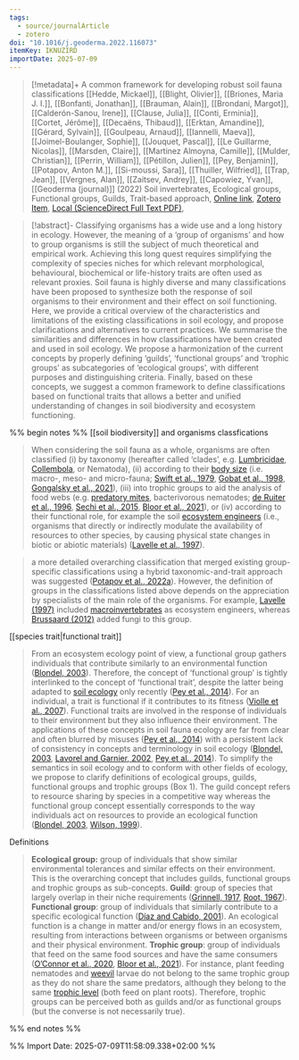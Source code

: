 ```yaml
---
tags:
  - source/journalArticle
  - zotero
doi: "10.1016/j.geoderma.2022.116073"
itemKey: IKNUZIRD
importDate: 2025-07-09
---
```

>[!metadata]+
> A common framework for developing robust soil fauna classifications
> [[Hedde, Mickael]], [[Blight, Olivier]], [[Briones, Maria J. I.]], [[Bonfanti, Jonathan]], [[Brauman, Alain]], [[Brondani, Margot]], [[Calderón-Sanou, Irene]], [[Clause, Julia]], [[Conti, Erminia]], [[Cortet, Jérôme]], [[Decaëns, Thibaud]], [[Erktan, Amandine]], [[Gérard, Sylvain]], [[Goulpeau, Arnaud]], [[Iannelli, Maeva]], [[Joimel-Boulanger, Sophie]], [[Jouquet, Pascal]], [[Le Guillarme, Nicolas]], [[Marsden, Claire]], [[Martinez Almoyna, Camille]], [[Mulder, Christian]], [[Perrin, William]], [[Pétillon, Julien]], [[Pey, Benjamin]], [[Potapov, Anton M.]], [[Si-moussi, Sara]], [[Thuiller, Wilfried]], [[Trap, Jean]], [[Vergnes, Alan]], [[Zaitsev, Andrey]], [[Capowiez, Yvan]], 
> [[Geoderma (journal)]] (2022)
> Soil invertebrates, Ecological groups, Functional groups, Guilds, Trait-based approach, 
> [Online link](https://www.sciencedirect.com/science/article/pii/S0016706122003809), [Zotero Item](zotero://select/library/items/IKNUZIRD), [Local (ScienceDirect Full Text PDF)](file://C:/Users/aburg/Documents/references/zotero/storage/4V878ZRW/Hedde2022_commonframework.pdf), 

>[!abstract]-
>Classifying organisms has a wide use and a long history in ecology. However, the meaning of a ‘group of organisms’ and how to group organisms is still the subject of much theoretical and empirical work. Achieving this long quest requires simplifying the complexity of species niches for which relevant morphological, behavioural, biochemical or life-history traits are often used as relevant proxies. Soil fauna is highly diverse and many classifications have been proposed to synthesize both the response of soil organisms to their environment and their effect on soil functioning. Here, we provide a critical overview of the characteristics and limitations of the existing classifications in soil ecology, and propose clarifications and alternatives to current practices. We summarise the similarities and differences in how classifications have been created and used in soil ecology. We propose a harmonization of the current concepts by properly defining ‘guilds’, ‘functional groups’ and ‘trophic groups’ as subcategories of ‘ecological groups’, with different purposes and distinguishing criteria. Finally, based on these concepts, we suggest a common framework to define classifications based on functional traits that allows a better and unified understanding of changes in soil biodiversity and ecosystem functioning.

%% begin notes %%
[[soil biodiversity]] and organisms classfications
> When considering the soil fauna as a whole, organisms are often classified (i) by taxonomy (hereafter called ‘clades’, e.g. [Lumbricidae](https://www.sciencedirect.com/topics/agricultural-and-biological-sciences/lumbricidae "Learn more about Lumbricidae from ScienceDirect's AI-generated Topic Pages"), [Collembola](https://www.sciencedirect.com/topics/agricultural-and-biological-sciences/collembola "Learn more about Collembola from ScienceDirect's AI-generated Topic Pages"), or Nematoda), (ii) according to their [body size](https://www.sciencedirect.com/topics/agricultural-and-biological-sciences/body-size "Learn more about body size from ScienceDirect's AI-generated Topic Pages") (i.e. macro-, meso- and micro-fauna; [Swift et al., 1979](https://www.sciencedirect.com/science/article/pii/S0016706122003809#b0860), [Gobat et al., 1998](https://www.sciencedirect.com/science/article/pii/S0016706122003809#b0345), [Gongalsky et al., 2021](https://www.sciencedirect.com/science/article/pii/S0016706122003809#b0355)), (iii) into trophic groups to aid the analysis of food webs (e.g. [predatory mites](https://www.sciencedirect.com/topics/agricultural-and-biological-sciences/predatory-mites "Learn more about predatory mites from ScienceDirect's AI-generated Topic Pages"), bacterivorous nematodes; [de Ruiter et al., 1996](https://www.sciencedirect.com/science/article/pii/S0016706122003809#b0215), [Sechi et al., 2015](https://www.sciencedirect.com/science/article/pii/S0016706122003809#b0810), [Bloor et al., 2021](https://www.sciencedirect.com/science/article/pii/S0016706122003809#b0060)), or (iv) according to their functional role, for example the soil [ecosystem engineers](https://www.sciencedirect.com/topics/agricultural-and-biological-sciences/ecosystem-engineers "Learn more about ecosystem engineers from ScienceDirect's AI-generated Topic Pages") (i.e., organisms that directly or indirectly modulate the availability of resources to other species, by causing physical state changes in biotic or abiotic materials) ([Lavelle et al., 1997](https://www.sciencedirect.com/science/article/pii/S0016706122003809#b0560)).

> a more detailed overarching classification that merged existing group-specific classifications using a hybrid taxonomic-and-trait approach was suggested ([Potapov et al., 2022a](https://www.sciencedirect.com/science/article/pii/S0016706122003809#b0745)). However, the definition of groups in the classifications listed above depends on the appreciation by specialists of the main role of the organisms. For example, [Lavelle (1997)](https://www.sciencedirect.com/science/article/pii/S0016706122003809#b0555) included [macroinvertebrates](https://www.sciencedirect.com/topics/agricultural-and-biological-sciences/macroinvertebrate "Learn more about macroinvertebrates from ScienceDirect's AI-generated Topic Pages") as ecosystem engineers, whereas [Brussaard (2012)](https://www.sciencedirect.com/science/article/pii/S0016706122003809#b0140) added fungi to this group.


[[species trait|functional trait]]
> From an ecosystem ecology point of view, a functional group gathers individuals that contribute similarly to an environmental function ([Blondel, 2003](https://www.sciencedirect.com/science/article/pii/S0016706122003809#b0055)). Therefore, the concept of ‘functional group’ is tightly interlinked to the concept of ‘functional trait’, despite the latter being adapted to [soil ecology](https://www.sciencedirect.com/topics/agricultural-and-biological-sciences/soil-ecology "Learn more about soil ecology from ScienceDirect's AI-generated Topic Pages") only recently ([Pey et al., 2014](https://www.sciencedirect.com/science/article/pii/S0016706122003809#b0705)). For an individual, a trait is functional if it contributes to its fitness ([Violle et al., 2007](https://www.sciencedirect.com/science/article/pii/S0016706122003809#b0890)). Functional traits are involved in the response of individuals to their environment but they also influence their environment. The applications of these concepts in soil fauna ecology are far from clear and often blurred by misuses ([Pey et al., 2014](https://www.sciencedirect.com/science/article/pii/S0016706122003809#b0705)) with a persistent lack of consistency in concepts and terminology in soil ecology ([Blondel, 2003](https://www.sciencedirect.com/science/article/pii/S0016706122003809#b0055), [Lavorel and Garnier, 2002](https://www.sciencedirect.com/science/article/pii/S0016706122003809#b0575), [Pey et al., 2014](https://www.sciencedirect.com/science/article/pii/S0016706122003809#b0705)). To simplify the semantics in soil ecology and to conform with other fields of ecology, we propose to clarify definitions of ecological groups, guilds, functional groups and trophic groups (Box 1). The guild concept refers to resource sharing by species in a competitive way whereas the functional group concept essentially corresponds to the way individuals act on resources to provide an ecological function ([Blondel, 2003](https://www.sciencedirect.com/science/article/pii/S0016706122003809#b0055), [Wilson, 1999](https://www.sciencedirect.com/science/article/pii/S0016706122003809#b0915)).

Definitions
> **Ecological group:** group of individuals that show similar environmental tolerances and similar effects on their environment. This is the overarching concept that includes guilds, functional groups and trophic groups as sub-concepts.
> **Guild**: group of species that largely overlap in their niche requirements ([Grinnell, 1917](https://www.sciencedirect.com/science/article/pii/S0016706122003809#b0390), [Root, 1967](https://www.sciencedirect.com/science/article/pii/S0016706122003809#b0765)).
> **Functional group**: group of individuals that similarly contribute to a specific ecological function ([Dı́az and Cabido, 2001](https://www.sciencedirect.com/science/article/pii/S0016706122003809#b0235)). An ecological function is a change in matter and/or energy flows in an ecosystem, resulting from interactions between organisms or between organisms and their physical environment.
> **Trophic group**: group of individuals that feed on the same food sources and have the same consumers ([O’Connor et al., 2020](https://www.sciencedirect.com/science/article/pii/S0016706122003809#b0660), [Bloor et al., 2021](https://www.sciencedirect.com/science/article/pii/S0016706122003809#b0060)). For instance, plant feeding nematodes and [weevil](https://www.sciencedirect.com/topics/agricultural-and-biological-sciences/weevil "Learn more about weevil from ScienceDirect's AI-generated Topic Pages") larvae do not belong to the same trophic group as they do not share the same predators, although they belong to the same [trophic level](https://www.sciencedirect.com/topics/agricultural-and-biological-sciences/trophic-level "Learn more about trophic level from ScienceDirect's AI-generated Topic Pages") (both feed on plant roots). Therefore, trophic groups can be perceived both as guilds and/or as functional groups (but the converse is not necessarily true).

%% end notes %%

%% Import Date: 2025-07-09T11:58:09.338+02:00 %%
